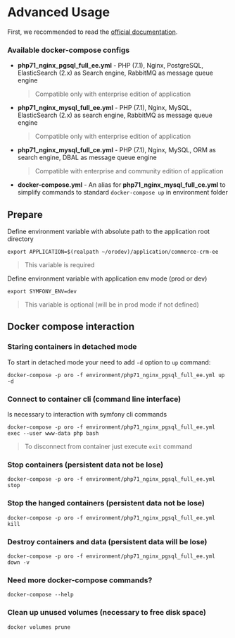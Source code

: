 # Advanced Usage

First, we recommended to read the [official documentation](https://docs.docker.com/compose/overview/). 

### Available docker-compose configs
* **php71_nginx_pgsql_full_ee.yml** - PHP (7.1), Nginx, PostgreSQL, ElasticSearch (2.x) as Search engine, RabbitMQ as message queue engine  
  > Compatible only with enterprise edition of application

* **php71_nginx_mysql_full_ee.yml** - PHP (7.1), Nginx, MySQL, ElasticSearch (2.x) as search engine, RabbitMQ as message queue engine  
  > Compatible only with enterprise edition of application
* **php71_nginx_mysql_full_ce.yml** - PHP (7.1), Nginx, MySQL, ORM as search engine, DBAL as  message queue engine  
  > Compatible with enterprise and community edition of application
* **docker-compose.yml** - An alias for **php71_nginx_mysql_full_ce.yml** to simplify commands to standard `docker-compose up` in environment folder

## Prepare
Define environment variable with absolute path to the application root directory
```
export APPLICATION=$(realpath ~/orodev)/application/commerce-crm-ee
```
> This variable is required

Define environment variable with application env mode (prod or dev)
```
export SYMFONY_ENV=dev
```
> This variable is optional (will be in prod mode if not defined)

## Docker compose interaction

### Staring containers in detached mode
To start in detached mode your need to add `-d` option to `up` command:
```
docker-compose -p oro -f environment/php71_nginx_pgsql_full_ee.yml up -d
```

### Connect to container cli (command line interface) 
Is necessary to interaction with symfony cli commands
```
docker-compose -p oro -f environment/php71_nginx_pgsql_full_ee.yml exec --user www-data php bash
```
> To disconnect from container just execute `exit` command

### Stop containers (persistent data not be lose)
```
docker-compose -p oro -f environment/php71_nginx_pgsql_full_ee.yml stop
```

### Stop the hanged containers (persistent data not be lose)
```
docker-compose -p oro -f environment/php71_nginx_pgsql_full_ee.yml kill
```

### Destroy containers and data (persistent data will be lose)
```
docker-compose -p oro -f environment/php71_nginx_pgsql_full_ee.yml down -v
```

### Need more docker-compose commands?
```
docker-compose --help
```

### Clean up unused volumes (necessary to free disk space)
```
docker volumes prune
```
